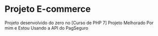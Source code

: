 # Projeto E-commerce

Projeto desenvolvido do zero no [Curso de PHP 7]
Projeto Melhorado Por mim e Estou Usando a API do PagSeguro 
